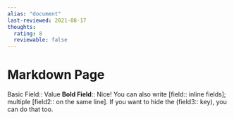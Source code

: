 ```yaml
---
alias: "document"
last-reviewed: 2021-08-17
thoughts:
  rating: 8
  reviewable: false
---
```


# Markdown Page

Basic Field:: Value
**Bold Field**:: Nice!
You can also write [field:: inline fields]; multiple [field2:: on the same line].
If you want to hide the (field3:: key), you can do that too.
